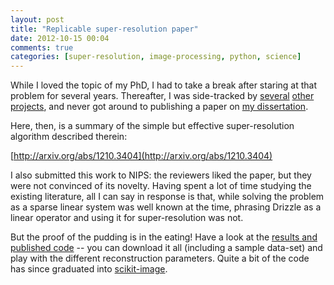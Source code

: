 ```yaml
---
layout: post
title: "Replicable super-resolution paper"
date: 2012-10-15 00:04
comments: true
categories: [super-resolution, image-processing, python, science]
---
```


While I loved the topic of my PhD, I had to take a break after staring at that
problem for several years.  Thereafter, I was side-tracked by
[several](http://github.com/scipy) [other](http://scikit-image.org)
[projects](http://dipy.org), and never got around to publishing a paper on
[my dissertation][thesis].

Here, then, is a summary of the simple but effective super-resolution algorithm
described therein:

[http://arxiv.org/abs/1210.3404](http://arxiv.org/abs/1210.3404)

I also submitted this work to NIPS: the reviewers liked the paper, but they
were not convinced of its novelty.  Having spent a lot of time studying the
existing literature, all I can say in response is that, while solving the
problem as a sparse linear system was well known at the time, phrasing Drizzle
as a linear operator and using it for super-resolution was not.

But the proof of the pudding is in the eating! Have a look at the
[results and published code][supreme] -- you can download it all (including a
sample data-set) and play with the different reconstruction parameters.  Quite
a bit of the code has since graduated into [scikit-image][].

[arxiv]: http://arxiv.org/abs/1210.3404
[thesis]: http://mentat.za.net/phd_dissertation.html
[supreme]: http://mentat.za.net/supreme
[scikit-image]: http://scikit-image.org
